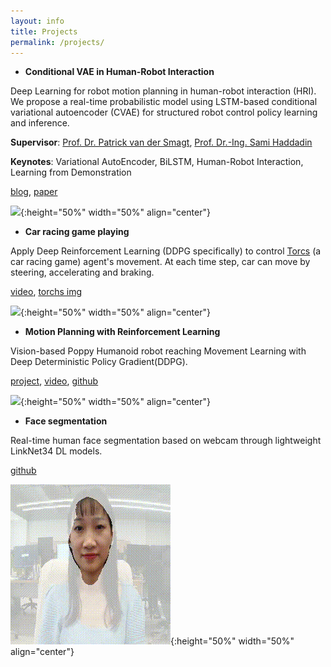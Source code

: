 ```yaml
---
layout: info
title: Projects
permalink: /projects/
---
```


* **Conditional VAE in Human-Robot Interaction** 

Deep Learning for robot motion planning in human-robot interaction (HRI). We propose a real-time probabilistic model using LSTM-based conditional variational autoencoder (CVAE) for structured robot control policy learning and inference. 

**Supervisor**: [Prof. Dr. Patrick van der Smagt](https://argmax.ai/team/patrick-van-der-smagt/), [Prof. Dr.-Ing. Sami Haddadin](https://en.wikipedia.org/wiki/Sami_Haddadin)

**Keynotes**: Variational AutoEncoder, BiLSTM, Human-Robot Interaction, Learning from Demonstration

[blog](https://jiaojiaoye1994.github.io/jiaojiaoye.github.com/posts/paper/cvae4hri), [paper](https://github.com/JiaojiaoYe1994/jiaojiaoye.github.com/blob/master/posts/paper/Sequence_model_for_hri.pdf)

![](/assets/imgs/mia_panda.gif ){:height="50%" width="50%" align="center"}
<!-- <img src="/assets/imgs/lstm-cvae_framework.png"> -->

* **Car racing game playing**

Apply Deep Reinforcement Learning (DDPG specifically) to control [Torcs](https://sourceforge.net/projects/torcs/) (a car racing game) agent's movement. At each time step, car can move by steering, accelerating and braking. 

[video](https://youtu.be/B1JdUByUQEw), [torchs img](https://drive.google.com/uc?id=1DaJIMTrMArL7ODlry6aDYG2w3XFr3_UC&export=download)

![](/assets/imgs/torcs.gif ){:height="50%" width="50%" align="center"}

* **Motion Planning with Reinforcement Learning** 

Vision-based Poppy Humanoid robot reaching Movement Learning with Deep Deterministic Policy Gradient(DDPG).

[project](https://jiaojiaoye1994.github.io/jiaojiaoye.github.com/posts/motion_learning_with_rl), [video](https://youtu.be/oOG4bsWDT0M), [github](https://github.com/JiaojiaoYe1994/Robot-Motion-Learning-with-Reinforcement-Learning)

![](/assets/imgs/poppy.gif ){:height="50%" width="50%" align="center"}

* **Face segmentation**

Real-time human face segmentation based on webcam through lightweight LinkNet34 DL models.

[github](https://github.com/Oneflow-Inc/oneflow_vision_model/tree/main/face_seg)

![](/assets/imgs/faceseg_demo.gif ){:height="50%" width="50%" align="center"}
